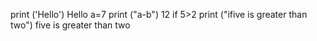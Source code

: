 print ('Hello')
Hello
a=7
print ("a-b")
12
if 5>2
print ("ifive is greater than two")
five is greater than two 
